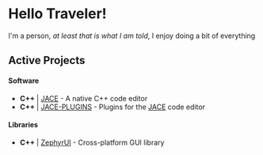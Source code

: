 # Hello Traveler!
I'm a person, *at least that is what I am told*, I enjoy doing a bit of everything

## Active Projects
#### Software
- **C++** | [JACE](https://github.com/Hedge239/JustAnotherCodeEditor) - A native C++ code editor
- **C++** | [JACE-PLUGINS](https://github.com/Hedge239/JACEplugins) - Plugins for the [JACE](https://github.com/Hedge239/JustAnotherCodeEditor) code editor
#### Libraries
- **C++** | [ZephyrUI](https://github.com/Hedge239/ZephyrUI) - Cross-platform GUI library
